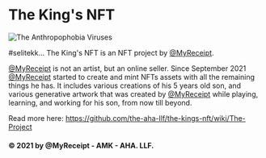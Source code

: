 # The King's NFT

![The Anthropophobia Viruses](https://user-images.githubusercontent.com/32818033/136741721-ab91bb32-6359-4540-afda-19ff38af2e44.png)
<!-- ![The King is ALL HAIL THE KING](https://user-images.githubusercontent.com/32818033/137902942-3f1daf84-6085-401d-9694-92562b82c885.jpg) -->

#selitekk... The King's NFT is an NFT project by [@MyReceipt](https://crot.straight-line.org/47/74).

[@MyReceipt](https://crot.straight-line.org/47/74) is not an artist, but an online seller. Since September 2021 [@MyReceipt](https://crot.straight-line.org/47/74) started to create and mint NFTs assets with all the remaining things he has. It includes various creations of his 5 years old son, and various generative artwork that was created by [@MyReceipt](https://crot.straight-line.org/47/74) while playing, learning, and working for his son, from now till beyond.

Read more here:
https://github.com/the-aha-llf/the-kings-nft/wiki/The-Project

#### © 2021 by @MyReceipt - AMK - AHA. LLF.
